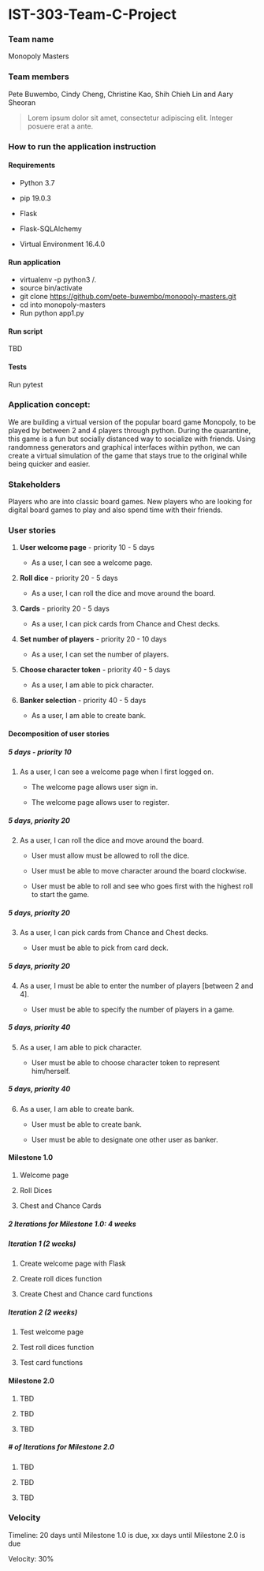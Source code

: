 # **IST-303-Team-C-Project**

### Team name

Monopoly Masters

 

### Team members

Pete Buwembo, Cindy Cheng, Christine Kao, Shih Chieh Lin and Aary Sheoran

<blockquote>
  <p>Lorem ipsum dolor sit amet, consectetur adipiscing elit. Integer posuere erat a ante.</p>
</blockquote>

### How to run the application instruction

#### Requirements

* Python 3.7

* pip 19.0.3

* Flask

* Flask-SQLAlchemy

* Virtual Environment 16.4.0

 

#### Run application

* virtualenv -p python3 /.
* source bin/activate
* git clone https://github.com/pete-buwembo/monopoly-masters.git
* cd into monopoly-masters
* Run python app1.py

 

#### Run script

TBD

 

#### Tests

Run pytest

 

### Application concept:

We are building a virtual version of the popular board game Monopoly, to be played by between 2 and 4 players through python. During the quarantine, this game is a fun but socially distanced way to socialize with friends. Using randomness generators and graphical interfaces within python, we can create a virtual simulation of the game that stays true to the original while being quicker and easier.

 

### Stakeholders

Players who are into classic board games. New players who are looking for digital board games to play and also spend time with their friends.

 

### User stories

1. **User welcome page** - priority 10 - 5 days

   - As a user, I can see a welcome page.

2. **Roll dice** - priority 20 - 5 days

   - As a user, I can roll the dice and move around the board.

3. **Cards** - priority 20 - 5 days

   - As a user, I can pick cards from Chance and Chest decks.

4. **Set number of players** - priority 20 - 10 days

   - As a user, I can set the number of players.

5. **Choose character token** - priority 40 - 5 days

   - As a user, I am able to pick character.

6. **Banker selection** - priority 40 - 5 days

   - As a user, I am able to create bank.

 

#### Decomposition of user stories

##### 5 days - priority 10

1. As a user, I can see a welcome page when I first logged on. 

   - The welcome page allows user sign in.

   - The welcome page allows user to register.

 

##### 5 days, priority 20

2. As a user, I can roll the dice and move around the board.

   - User must allow must be allowed to roll the dice.

   - User must be able to move character around the board clockwise.

   - User must be able to roll and see who goes first with the highest roll to start the game.

 

##### 5 days, priority 20

3. As a user, I can pick cards from Chance and Chest decks.

   - User must be able to pick from card deck. 

 

##### 5 days, priority 20

4. As a user, I must be able to enter the number of players [between 2 and 4].

   - User must be able to specify the number of players in a game.

 

##### 5 days, priority 40

5. As a user, I am able to pick character.

   - User must be able to choose character token to represent him/herself.

 

##### 5 days, priority 40

6. As a user, I am able to create bank.

   - User must be able to create bank.

   - User must be able to designate one other user as banker.

 

 

#### Milestone 1.0

1. Welcome page

2. Roll Dices

3. Chest and Chance Cards

 

##### 2 Iterations for Milestone 1.0: 4 weeks

##### Iteration 1 (2 weeks)

1. Create welcome page with Flask

2. Create roll dices function

3. Create Chest and Chance card functions

 

##### Iteration 2 (2 weeks)

1. Test welcome page

2. Test roll dices function

3. Test card functions

 

#### Milestone 2.0

1. TBD

2. TBD

3. TBD

 

##### # of Iterations for Milestone 2.0

1. TBD

2. TBD

3. TBD

 

### Velocity

Timeline: 20 days until Milestone 1.0 is due, xx days until Milestone 2.0 is due

Velocity: 30%
